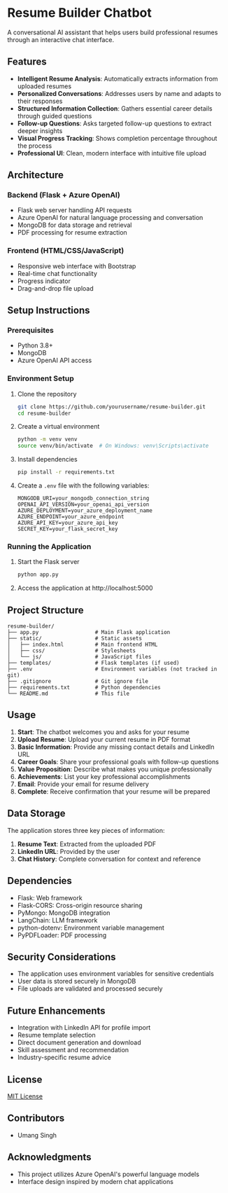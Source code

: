 # Resume Builder Chatbot

A conversational AI assistant that helps users build professional resumes through an interactive chat interface.

## Features

- **Intelligent Resume Analysis**: Automatically extracts information from uploaded resumes
- **Personalized Conversations**: Addresses users by name and adapts to their responses
- **Structured Information Collection**: Gathers essential career details through guided questions
- **Follow-up Questions**: Asks targeted follow-up questions to extract deeper insights
- **Visual Progress Tracking**: Shows completion percentage throughout the process
- **Professional UI**: Clean, modern interface with intuitive file upload

## Architecture

### Backend (Flask + Azure OpenAI)
- Flask web server handling API requests
- Azure OpenAI for natural language processing and conversation
- MongoDB for data storage and retrieval
- PDF processing for resume extraction

### Frontend (HTML/CSS/JavaScript)
- Responsive web interface with Bootstrap
- Real-time chat functionality
- Progress indicator
- Drag-and-drop file upload

## Setup Instructions

### Prerequisites
- Python 3.8+
- MongoDB
- Azure OpenAI API access

### Environment Setup

1. Clone the repository
   ```bash
   git clone https://github.com/yourusername/resume-builder.git
   cd resume-builder
   ```

2. Create a virtual environment
   ```bash
   python -m venv venv
   source venv/bin/activate  # On Windows: venv\Scripts\activate
   ```

3. Install dependencies
   ```bash
   pip install -r requirements.txt
   ```

4. Create a `.env` file with the following variables:
   ```
   MONGODB_URI=your_mongodb_connection_string
   OPENAI_API_VERSION=your_openai_api_version
   AZURE_DEPLOYMENT=your_azure_deployment_name
   AZURE_ENDPOINT=your_azure_endpoint
   AZURE_API_KEY=your_azure_api_key
   SECRET_KEY=your_flask_secret_key
   ```

### Running the Application

1. Start the Flask server
   ```bash
   python app.py
   ```

2. Access the application at http://localhost:5000

## Project Structure

```
resume-builder/
├── app.py                  # Main Flask application
├── static/                 # Static assets
│   ├── index.html          # Main frontend HTML
│   ├── css/                # Stylesheets
│   └── js/                 # JavaScript files
├── templates/              # Flask templates (if used)
├── .env                    # Environment variables (not tracked in git)
├── .gitignore              # Git ignore file
├── requirements.txt        # Python dependencies
└── README.md               # This file
```

## Usage

1. **Start**: The chatbot welcomes you and asks for your resume
2. **Upload Resume**: Upload your current resume in PDF format
3. **Basic Information**: Provide any missing contact details and LinkedIn URL
4. **Career Goals**: Share your professional goals with follow-up questions
5. **Value Proposition**: Describe what makes you unique professionally
6. **Achievements**: List your key professional accomplishments
7. **Email**: Provide your email for resume delivery
8. **Complete**: Receive confirmation that your resume will be prepared

## Data Storage

The application stores three key pieces of information:
1. **Resume Text**: Extracted from the uploaded PDF
2. **LinkedIn URL**: Provided by the user
3. **Chat History**: Complete conversation for context and reference

## Dependencies

- Flask: Web framework
- Flask-CORS: Cross-origin resource sharing
- PyMongo: MongoDB integration
- LangChain: LLM framework
- python-dotenv: Environment variable management
- PyPDFLoader: PDF processing

## Security Considerations

- The application uses environment variables for sensitive credentials
- User data is stored securely in MongoDB
- File uploads are validated and processed securely

## Future Enhancements

- Integration with LinkedIn API for profile import
- Resume template selection
- Direct document generation and download
- Skill assessment and recommendation
- Industry-specific resume advice

## License

[MIT License](LICENSE)

## Contributors

- Umang Singh

## Acknowledgments

- This project utilizes Azure OpenAI's powerful language models
- Interface design inspired by modern chat applications